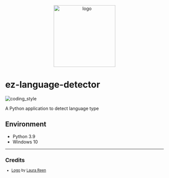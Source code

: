 <div align="center">
    <img src="https://cdn2.iconfinder.com/data/icons/new-year-resolutions/64/resolutions-06-512.png" alt="logo" height="196">
</div>

# ez-language-detector

![coding_style](https://img.shields.io/badge/code%20style-black-000000.svg)

A Python application to detect language type

## Environment

- Python 3.9
- Windows 10

<hr>

<sup>

## Credits

- [Logo][1] by [Laura Reen][2]

</sup>

[1]: https://www.iconfinder.com/icons/897244/courses_language_learn_speak_icon
[2]: https://www.iconfinder.com/laurareen
